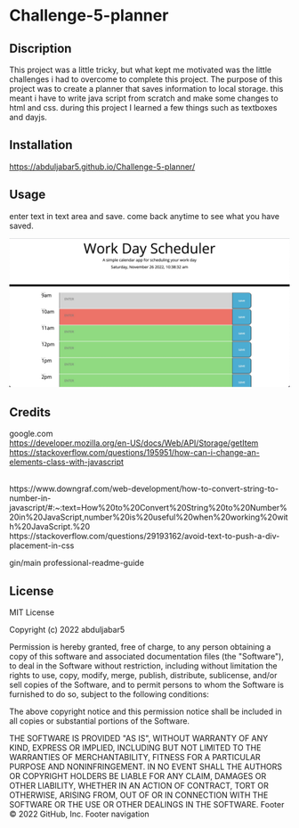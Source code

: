 # Challenge-5-planner


## Discription
This project was a little tricky, but what kept me motivated was the little challenges i had to overcome to complete this project. The purpose of this project was to create a planner that saves information to local storage. this meant i have to write java script from scratch and make some changes to html and css. during this project I learned a few things such as textboxes and dayjs.

## Installation

https://abduljabar5.github.io/Challenge-5-planner/
## Usage

enter text in text area and save. come back anytime to see what you have saved.

![Alt text](assets/sc1.jpg)

## Credits
google.com <br>
https://developer.mozilla.org/en-US/docs/Web/API/Storage/getItem
<br>
https://stackoverflow.com/questions/195951/how-can-i-change-an-elements-class-with-javascript

<br>
https://www.downgraf.com/web-development/how-to-convert-string-to-number-in-javascript/#:~:text=How%20to%20Convert%20String%20to%20Number%20in%20JavaScript,number%20is%20useful%20when%20working%20with%20JavaScript.%20 <br>
https://stackoverflow.com/questions/29193162/avoid-text-to-push-a-div-placement-in-css



gin/main
professional-readme-guide


## License

MIT License

Copyright (c) 2022 abduljabar5

Permission is hereby granted, free of charge, to any person obtaining a copy
of this software and associated documentation files (the "Software"), to deal
in the Software without restriction, including without limitation the rights
to use, copy, modify, merge, publish, distribute, sublicense, and/or sell
copies of the Software, and to permit persons to whom the Software is
furnished to do so, subject to the following conditions:

The above copyright notice and this permission notice shall be included in all
copies or substantial portions of the Software.

THE SOFTWARE IS PROVIDED "AS IS", WITHOUT WARRANTY OF ANY KIND, EXPRESS OR
IMPLIED, INCLUDING BUT NOT LIMITED TO THE WARRANTIES OF MERCHANTABILITY,
FITNESS FOR A PARTICULAR PURPOSE AND NONINFRINGEMENT. IN NO EVENT SHALL THE
AUTHORS OR COPYRIGHT HOLDERS BE LIABLE FOR ANY CLAIM, DAMAGES OR OTHER
LIABILITY, WHETHER IN AN ACTION OF CONTRACT, TORT OR OTHERWISE, ARISING FROM,
OUT OF OR IN CONNECTION WITH THE SOFTWARE OR THE USE OR OTHER DEALINGS IN THE
SOFTWARE.
Footer
© 2022 GitHub, Inc.
Footer navigation

